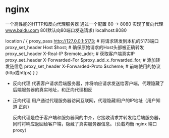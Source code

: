 # nginx
一个高性能的HTTP和反向代理服务器
通过一个配置 80 -> 8080  实现了反向代理
www.baidu.com  80(默认向80端口发送请求) 
localhost:8080

location / {
        proxy_pass http://127.0.0.1:5173;  # 将请求转发到本机的5173端口
        proxy_set_header Host $host;       # 确保原始请求的Host头部被正确转发
        proxy_set_header X-Real-IP $remote_addr; # 获取客户端真实IP
        proxy_set_header X-Forwarded-For $proxy_add_x_forwarded_for; # 添加转发链信息
        proxy_set_header X-Forwarded-Proto $scheme; # 前端使用的协议(http或https)
    }
}

- 反向代理
  代表客户请求后端服务器，并将响应请求发送给客户端，代理隐藏了后端服务器的真实地址，和正向代理相反
- 正向代理
  用户通过代理服务器访问互联网，代理隐藏l用户的IP地址（用户知道 正向）

  反向代理是位于客户端和服务器间的中介，它接收请求并转发给后端服务器，同时将响应返回给客户端，隐藏了真实服务器信息。（负载均衡 nginx 端口 proxy）